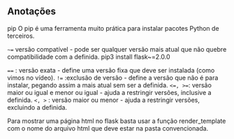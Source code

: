 ## Anotações 

<p>
pip O pip é uma ferramenta muito prática para instalar pacotes Python de terceiros. 

```~=``` versão compatível - pode ser qualquer versão mais atual que não quebre compatibilidade com a definida.
pip3 install flask~=2.0.0 

```==``` : versão exata - define uma versão fixa que deve ser instalada (como vimos no vídeo).
```!=``` :exclusão de versão - define a versão que não é para instalar, pegando assim a mais atual sem ser a definida.
```<=, >=```: versão maior ou igual e menor ou igual - ajuda a restringir versões, inclusive a definida.
```<, >``` : versão maior ou menor - ajuda a restringir versões, excluindo a definida.



</p>

<p>
Para mostrar uma página html no flask basta usar a função render_template 
com o nome do arquivo html que deve estar na pasta convencionada.
</p>
